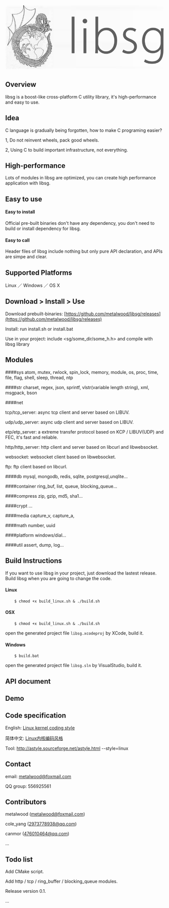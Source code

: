 # ![](res/image/logo.png)

## Overview

libsg is a boost-like cross-platform C utility library, it's high-performance and easy to use.

## Idea

C language is gradually being forgotten, how to make C programing easier?

1, Do not reinvent wheels, pack good wheels.

2, Using C to build important infrastructure, not everything.

## High-performance

Lots of modules in libsg are optimized, you can create high performance application with libsg.

## Easy to use

#### Easy to install

Official pre-built binaries don't have any dependency, you don't need to build or install dependency for libsg.

#### Easy to call

Header files of libsg include nothing but only pure API declaration, and APIs are simpe and clear.

## Supported Platforms

Linux ／ Windows ／ OS X

## Download > Install > Use

Download prebuilt-binaries: [https://github.com/metalwood/libsg/releases](https://github.com/metalwood/libsg/releases)

Install: run install.sh or install.bat

Use in your project: include \<sg/some_dir/some_h.h\> and compile with libsg library

## Modules

####sys
atom, mutex, rwlock, spin_lock, memory, module, os, proc, time, file, flag, shell, sleep, thread, ntp

####str
charset, regex, json, sprintf, vlstr(variable length string), xml, msgpack, bson

####net

tcp/tcp_server: async tcp client and server based on LIBUV.

udp/udp_server: async udp client and server based on LIBUV.

etp/etp_server: a extreme transfer protocol based on KCP / LIBUV(UDP) and FEC, it's fast and reliable.

http/http_server: http client and server based on libcurl and libwebsocket.

websocket: websocket client based on libwebsocket.

ftp: ftp client based on libcurl.

####db
mysql, mongodb, redis, sqlite, postgresql,unqlite...

####container
ring_buf, list, queue, blocking_queue...

####compress
zip, gzip, md5, sha1...

####crypt
...

####media
capture_v, capture_a, 

####math
number, uuid

####platform
windows/dial...

####util
assert, dump, log...

## Build Instructions

If you want to use libsg in your project, just download the lastest release. Build libsg when you are going to change the code.

#### Linux
        $ chmod +x build_linux.sh & ./build.sh

#### OSX
        $ chmod +x build_linux.sh & ./build.sh
open the generated project file `libsg.xcodeproj` by XCode, build it.

#### Windows
        $ build.bat
open the generated project file `libsg.sln` by VisualStudio, build it.

## API document

## Demo

## Code specification

English: [Linux kernel coding style](https://www.kernel.org/doc/Documentation/CodingStyle)

简体中文: [Linux内核编码风格](http://www.cnblogs.com/baochuan/archive/2013/04/08/3006615.html)

Tool: http://astyle.sourceforge.net/astyle.html --style=linux

## Contact

email: metalwood@foxmail.com

QQ group: 556925561

## Contributors
metalwood (metalwood@foxmail.com)

cole_yang (2973778938@qq.com)

canmor (476010464@qq.com)

...

## Todo list
Add CMake script.

Add http / tcp / ring_buffer / blocking_queue modules.

Release version 0.1.

...


